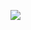 ![](http://github-profile-summary-cards.vercel.app/api/cards/most-commit-language?username=takeshiemoto&theme=default)
